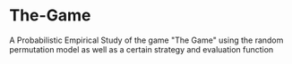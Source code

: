 # The-Game
A Probabilistic Empirical Study of the game "The Game" using the random permutation model as well as a certain strategy and evaluation function
